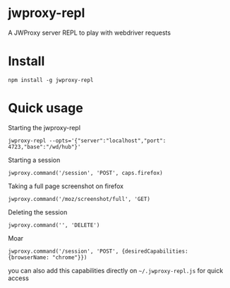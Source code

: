 # jwproxy-repl
A JWProxy server REPL to play with webdriver requests

# Install
```
npm install -g jwproxy-repl
```

# Quick usage

Starting the jwproxy-repl
```
jwproxy-repl --opts='{"server":"localhost","port": 4723,"base":"/wd/hub"}'
```

Starting a session
```
jwproxy.command('/session', 'POST', caps.firefox)
```

Taking a full page screenshot on firefox
```
jwproxy.command('/moz/screenshot/full', 'GET)
```

Deleting the session
```
jwproxy.command('', 'DELETE')
```

Moar
```
jwproxy.command('/session', 'POST', {desiredCapabilities: {browserName: "chrome"}})
```
you can also add this capabilities directly on `~/.jwproxy-repl.js` for quick access
